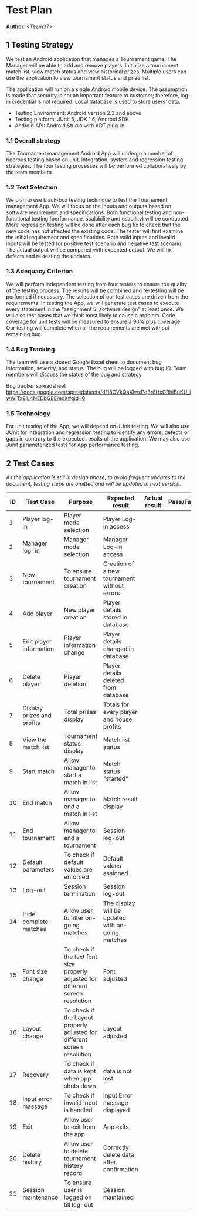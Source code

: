 # Test Plan


**Author**: \<Team37\>

## 1 Testing Strategy

We test an Android application that manages a Tournament game. The Manager will be able to add and remove players, initialize a tournament match list, view match status and view historical prizes. Multiple users can use the application to view tournament status and prize list.

The application will run on a single Android mobile device. The assumption is made that security is not an important feature to customer; therefore, log-in credential is not required. Local database is used to store users' data.

- Testing Environment: Android version 2.3 and above
- Testing platform: JUnit 5, JDK 1.6, Android SDK
- Android API: Android Studio with ADT plug-in


### 1.1 Overall strategy

The Tournament management Android App will undergo a number of rigorous testing based on unit, integration, system and regression testing strategies. The four testing processes will be performed collaboratively by the team members.

### 1.2 Test Selection

We plan to use black-box testing technique to test the Tournament management App. We will focus on the inputs and outputs based on software requirement and specifications. Both functional testing and non-functional testing (performance, scalability and usability) will be conducted. More regression testing will be done after each bug fix to check that the new code has not affected the existing code. 
The tester will first examine the initial requirement and specifications. Both valid inputs and invalid inputs will be tested for positive test scenario and negative test scenario. The actual output will be compared with expected output. We will fix defects and re-testing the updates. 

### 1.3 Adequacy Criterion

We will perform independent testing from four testers to ensure the quality of the testing process. The results will be combined and re-testing will be performed if necessary. The selection of our test cases are driven from the requirements. In testing the App, we will generate test cases to execute every statement in the “assignment 5: software design” at least once. We will also test cases that we think most likely to cause a problem. Code coverage for unit tests will be measured to ensure a 90% plus coverage. Our testing will complete when all the requirements are met without remaining bug. 

### 1.4 Bug Tracking

The team will use a shared Google Excel sheet to document bug information, severity, and status. The bug will be logged with bug ID. Team members will discuss the status of the bug and strategy.

Bug tracker spreadsheet
https://docs.google.com/spreadsheets/d/18OVkQaXlwxPq3r6HxCRhlBuKU_iwWjTx9jL4NEDbGEE/edit#gid=0

### 1.5 Technology

For unit testing of the App, we will depend on JUnit testing. We will also use JUnit for integration and regression testing to identify any errors, defects or gaps in contrary to the expected results of the application. We may also use Junit parameterized tests for App performance testing. 



## 2 Test Cases

*As the application is still in design phase, to avoid frequent updates to the document, testing steps are omitted and will be updated in next version.*

 
| ID | Test Case | Purpose | Expected result | Actual result | Pass/Fail |
| --- | --- | ---  | --- | --- | --- |
|1|Player log-in	|Player mode selection |		Player Log-in access| | | 		
|2|	Manager log-in	|Manager mode selection |		Manager Log-in access 		| | |
|3|	New tournament	|To ensure tournament creation |		Creation of a new tournament without errors				| | |
|4|	Add player	|New player creation	 |	Player details stored in database				| | |
|5|	Edit player	information | Player information change	 |	Player details changed in database				| | |
|6|	Delete player	|Player deletion	 |	Player details deleted from database			| | |	
|7|	Display prizes and profits |	Total prizes display	 |	Totals for every player and house profits				| | |
|8|	View the match list |	Tournament status display	 |	Match list status				| | |
|9|	Start match	|Allow manager to start a match in list |		Match status "started"			| | |	
|10|	End match	|Allow manager to end a match in list	 |	Match result display			| | |	
|11|	End tournament 	|Allow manager to end a tournament  | 	Session log-out | |  |			
|12|	Default parameters	|To check if default values are enforced	 |	Default values assigned		| | |		
|13|	Log-out	|Session termination	 |	Session log-out		| | | 		
|14|	Hide complete matches | Allow user to filter on-going matches	|	The display will be updated with on-going matches				| | |
|15| Font size change	|To check if the text font size properly adjusted for different screen resolution |		Font adjusted| | | 		
|16|	Layout change |To check if the Layout properly adjusted for different screen resolution |	Layout adjusted		| | |
|17|	Recovery	|To check if data is kept when app shuts down |	data is not lost			| | |
|18|	Input error	massage | To check if invalid input is handled	|	Input Error massage displayed				| | |
|19|	Exit | Allow user to exit from the app 	|	App exits				| | |
|20|	Delete history | Allow user to delete tournament history record 	|	Correctly delete data after confirmation				| | |
|21|	Session maintenance	|To ensure user is logged on till log-out	|	Session maintained		| | |		





